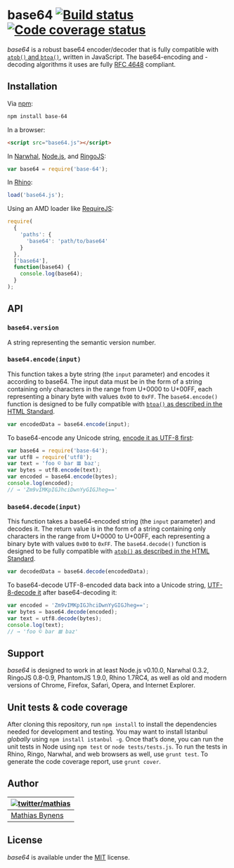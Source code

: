 # base64 [![Build status](https://travis-ci.org/mathiasbynens/base64.svg?branch=master)](https://travis-ci.org/mathiasbynens/base64) [![Code coverage status](http://img.shields.io/coveralls/mathiasbynens/base64/master.svg)](https://coveralls.io/r/mathiasbynens/base64)
_base64_ is a robust base64 encoder/decoder that is fully compatible with [`atob()` and `btoa()`](https://html.spec.whatwg.org/multipage/webappapis.html#atob), written in JavaScript. The base64-encoding and -decoding algorithms it uses are fully [RFC 4648](https://tools.ietf.org/html/rfc4648#section-4) compliant.
## Installation
Via [npm](https://www.npmjs.com/):
```bash
npm install base-64
```
In a browser:
```html
<script src="base64.js"></script>
```
In [Narwhal](http://narwhaljs.org/), [Node.js](https://nodejs.org/), and [RingoJS](http://ringojs.org/):
```js
var base64 = require('base-64');
```
In [Rhino](http://www.mozilla.org/rhino/):
```js
load('base64.js');
```
Using an AMD loader like [RequireJS](http://requirejs.org/):
```js
require(
  {
    'paths': {
      'base64': 'path/to/base64'
    }
  },
  ['base64'],
  function(base64) {
    console.log(base64);
  }
);
```
## API
### `base64.version`
A string representing the semantic version number.
### `base64.encode(input)`
This function takes a byte string (the `input` parameter) and encodes it according to base64. The input data must be in the form of a string containing only characters in the range from U+0000 to U+00FF, each representing a binary byte with values `0x00` to `0xFF`. The `base64.encode()` function is designed to be fully compatible with [`btoa()` as described in the HTML Standard](https://html.spec.whatwg.org/multipage/webappapis.html#dom-windowbase64-btoa).
```js
var encodedData = base64.encode(input);
```
To base64-encode any Unicode string, [encode it as UTF-8 first](https://github.com/mathiasbynens/utf8.js#utf8encodestring):
```js
var base64 = require('base-64');
var utf8 = require('utf8');
var text = 'foo © bar 𝌆 baz';
var bytes = utf8.encode(text);
var encoded = base64.encode(bytes);
console.log(encoded);
// → 'Zm9vIMKpIGJhciDwnYyGIGJheg=='
```
### `base64.decode(input)`
This function takes a base64-encoded string (the `input` parameter) and decodes it. The return value is in the form of a string containing only characters in the range from U+0000 to U+00FF, each representing a binary byte with values `0x00` to `0xFF`. The `base64.decode()` function is designed to be fully compatible with [`atob()` as described in the HTML Standard](https://html.spec.whatwg.org/multipage/webappapis.html#dom-windowbase64-atob).
```js
var decodedData = base64.decode(encodedData);
```
To base64-decode UTF-8-encoded data back into a Unicode string, [UTF-8-decode it](https://github.com/mathiasbynens/utf8.js#utf8decodebytestring) after base64-decoding it:
```js
var encoded = 'Zm9vIMKpIGJhciDwnYyGIGJheg==';
var bytes = base64.decode(encoded);
var text = utf8.decode(bytes);
console.log(text);
// → 'foo © bar 𝌆 baz'
```
## Support
_base64_ is designed to work in at least Node.js v0.10.0, Narwhal 0.3.2, RingoJS 0.8-0.9, PhantomJS 1.9.0, Rhino 1.7RC4, as well as old and modern versions of Chrome, Firefox, Safari, Opera, and Internet Explorer.
## Unit tests & code coverage
After cloning this repository, run `npm install` to install the dependencies needed for development and testing. You may want to install Istanbul _globally_ using `npm install istanbul -g`.
Once that’s done, you can run the unit tests in Node using `npm test` or `node tests/tests.js`. To run the tests in Rhino, Ringo, Narwhal, and web browsers as well, use `grunt test`.
To generate the code coverage report, use `grunt cover`.
## Author
| [![twitter/mathias](https://gravatar.com/avatar/24e08a9ea84deb17ae121074d0f17125?s=70)](https://twitter.com/mathias "Follow @mathias on Twitter") |
|---|
| [Mathias Bynens](https://mathiasbynens.be/) |
## License
_base64_ is available under the [MIT](https://mths.be/mit) license.
